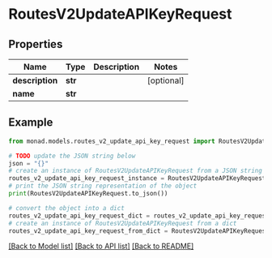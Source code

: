 # RoutesV2UpdateAPIKeyRequest


## Properties

Name | Type | Description | Notes
------------ | ------------- | ------------- | -------------
**description** | **str** |  | [optional] 
**name** | **str** |  | 

## Example

```python
from monad.models.routes_v2_update_api_key_request import RoutesV2UpdateAPIKeyRequest

# TODO update the JSON string below
json = "{}"
# create an instance of RoutesV2UpdateAPIKeyRequest from a JSON string
routes_v2_update_api_key_request_instance = RoutesV2UpdateAPIKeyRequest.from_json(json)
# print the JSON string representation of the object
print(RoutesV2UpdateAPIKeyRequest.to_json())

# convert the object into a dict
routes_v2_update_api_key_request_dict = routes_v2_update_api_key_request_instance.to_dict()
# create an instance of RoutesV2UpdateAPIKeyRequest from a dict
routes_v2_update_api_key_request_from_dict = RoutesV2UpdateAPIKeyRequest.from_dict(routes_v2_update_api_key_request_dict)
```
[[Back to Model list]](../README.md#documentation-for-models) [[Back to API list]](../README.md#documentation-for-api-endpoints) [[Back to README]](../README.md)


